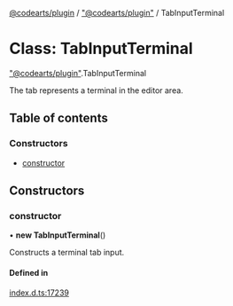 [@codearts/plugin](../README.md) / ["@codearts/plugin"](../modules/_codearts_plugin_.md) / TabInputTerminal

# Class: TabInputTerminal

["@codearts/plugin"](../modules/_codearts_plugin_.md).TabInputTerminal

The tab represents a terminal in the editor area.

## Table of contents

### Constructors

- [constructor](codearts_plugin_.TabInputTerminal.md#constructor)

## Constructors

### constructor

• **new TabInputTerminal**()

Constructs a terminal tab input.

#### Defined in

[index.d.ts:17239](https://github.com/xyz-fish/cloudide-plugin-api/blob/9927cd6/index.d.ts#L17239)
